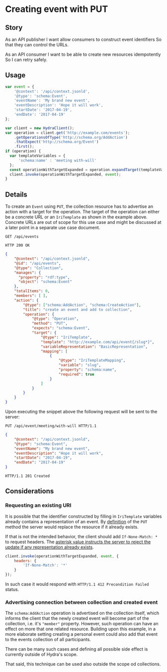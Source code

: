 # Creating event with PUT

## Story

As an API publisher
I want allow consumers to construct event identifiers
So that they can control the URLs.

As an API consumer
I want to be able to create new resources idempotently
So I can retry safely.


## Usage

```javascript
var event = {
    '@context': '/api/context.jsonld',
    '@type': 'schema:Event',
    'eventName': 'My brand new event',
    'eventDescription': 'Hope it will work',
    'startDate': '2017-04-19',
    'endDate': '2017-04-19'
};

var client = new HydraClient();
var operation = client.get('http://example.com/events');
    .getOperationsOfType('http://schema.org/AddAction')
    .thatExpect('http://schema.org/Event')
    .first();
if (operation) {
  var templateVariables = {
      'schema:name' : 'meeting with-will'
  };
  const operationWithTargetExpanded = operation.expandTarget(templateVariables);
  client.invoke(operationWithTargetExpanded, event);
}

```


## Details

To create an `Event` using `PUT`, the collection resource has to advertise an action with a target for the operation.
The target of the operation can either be a concrete URL or an `IriTemplate` as shown in the example above. Concrete URLs are
out of scope for this use case and might be discussed at a later point in a separate use case document.

```http
GET /api/events
```

```http
HTTP 200 OK
```

```json
{
    "@context": "/api/context.jsonld",
    "@id": "/api/events",
    "@type": "Collection",
    "manages": {
      "property": "rdf:type",
      "object": "schema:Event"
    },
    "totalItems": 0,
    "members": [ ],
    "action": {
        "@type": ["schema:AddAction", "schema:CreateAction"],
        "title": "create an event and add to collection",
        "operation": {
            "@type": "Operation",
            "method": "PUT",
            "expects": "schema:Event",
            "target": {
                "@type": "IriTemplate",
                "template": "http://example.com/api/event{/slug*}",
                "variableRepresentation": "BasicRepresentation",
                "mapping": [
                    {
                        "@type": "IriTemplateMapping",
                        "variable": "slug",
                        "property": "schema:name",
                        "required": true
                    }
                ]
            }
        }
    }
}
```

Upon executing the snippet above the following request will be sent to the server:

```http
PUT /api/event/meeting/with-will HTTP/1.1
```

```json
{
    "@context": "/api/context.jsonld",
    "@type": "schema:Event",
    "eventName": "My brand new event",
    "eventDescription": "Hope it will work",
    "startDate": "2017-04-19",
    "endDate": "2017-04-19"
}
```

``` http
HTTP/1.1 201 Created
```


## Considerations

### Requesting an existing URI

It is possible that the identifier constructed by filling in `IriTemplate` variables already contains a representation of
an event. By [definition](https://tools.ietf.org/html/rfc7231#section-4.3.4) of the `PUT` method the server would replace the
resource if it already exists.

If that is not the intended behavior, the client should add `If-None-Match: *` to request headers. The [asterisk value
instructs the server to reject the update if any representation already exists][if-none-match].

```javascript
client.invoke(operationWithTargetExpanded, event, {
    headers: {
        'If-None-Match': '*'
    }
});
```

In such case it would respond with `HTTP/1.1 412 Precondition Failed` status.


### Advertising connection between collection and created event

The `schema:AddAction` operation is advertised on the collection itself, which informs the client that the newly
created event will become part of the collection, i.e. it's `"member"` property. However, such operation can have an effect on
more that one related resource. Building upon this example, in a more elaborate setting creating a personal event could also
add that event to the events collection of all participants.

There can be many such cases and defining all possible side effect is currently outside of Hydra's scope.

That said, this technique can be used also outside the scope od collections.

[if-none-match]: https://developer.mozilla.org/en-US/docs/Web/HTTP/Headers/If-None-Match#Directives
